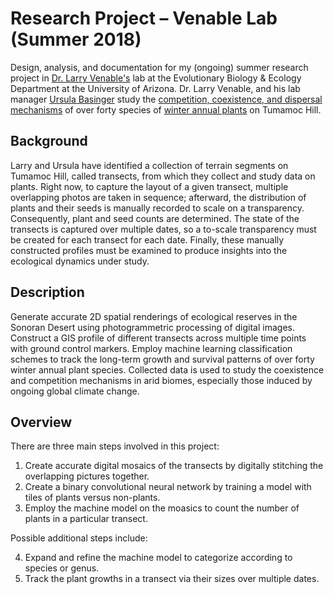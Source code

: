 # Research Project – Venable Lab (Summer 2018)
Design, analysis, and documentation for my (ongoing) summer research project in [Dr. Larry Venable's](http://www.eebweb.arizona.edu/faculty/venable/) lab at the Evolutionary Biology & Ecology Department at the University of Arizona. Dr. Larry Venable, and his lab manager [Ursula Basinger](https://eeb.arizona.edu/people/ursula-basinger-walholm) study the [competition, coexistence, and dispersal mechanisms](http://www.eebweb.arizona.edu/faculty/venable/research.htm) of over forty species of [winter annual plants](https://en.wikipedia.org/wiki/Annual_plant#Winter) on Tumamoc Hill.

## Background
Larry and Ursula have identified a collection of terrain segments on Tumamoc Hill, called transects, from which they collect and study data on plants. Right now, to capture the layout of a given transect, multiple overlapping photos are taken in sequence; afterward, the distribution of plants and their seeds is manually recorded to scale on a transparency. Consequently, plant and seed counts are determined. The state of the transects is captured over multiple dates, so a to-scale transparency must be created for each transect for each date. Finally, these manually constructed profiles must be examined to produce insights into the ecological dynamics under study.

## Description
Generate accurate 2D spatial renderings of ecological reserves in the Sonoran Desert using photogrammetric processing of digital images. Construct a GIS profile of different transects across multiple time points with ground control markers. Employ machine learning classification schemes to track the long-term growth and survival patterns of over forty winter annual plant species. Collected data is used to study the coexistence and competition mechanisms in arid biomes, especially those induced by ongoing global climate change.

## Overview
There are three main steps involved in this project:
1. Create accurate digital mosaics of the transects by digitally stitching the overlapping pictures together.
2. Create a binary convolutional neural network by training a model with tiles of plants versus non-plants.
3. Employ the machine model on the moasics to count the number of plants in a particular transect.

Possible additional steps include:

4. Expand and refine the machine model to categorize according to species or genus.
5. Track the plant growths in a transect via their sizes over multiple dates.

